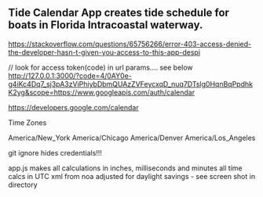 ## Tide Calendar App creates tide schedule for boats in Florida Intracoastal waterway.

https://stackoverflow.com/questions/65756266/error-403-access-denied-the-developer-hasn-t-given-you-access-to-this-app-despi

// look for access token(code) in url params.... see below
http://127.0.0.1:3000/?code=4/0AY0e-g4iKc4Dq7_sj3pA3zViPhiybDbmQUAzZVFeycxqD_nuq7DTslg0HqnBqPpdhkK2yg&scope=https://www.googleapis.com/auth/calendar

https://developers.google.com/calendar


Time Zones

America/New_York
America/Chicago
America/Denver
America/Los_Angeles

git ignore hides credentials!!!


app.js makes all calculations in inches, milliseconds and minutes
all time calcs in UTC
xml from noa adjusted for daylight savings - see screen shot in directory
